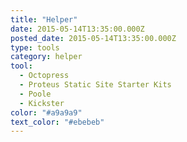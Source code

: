 ```yaml
---
title: "Helper"
date: 2015-05-14T13:35:00.000Z
posted_date: 2015-05-14T13:35:00.000Z
type: tools
category: helper
tool:
  - Octopress
  - Proteus Static Site Starter Kits
  - Poole
  - Kickster
color: "#a9a9a9"
text_color: "#ebebeb"
---
```






